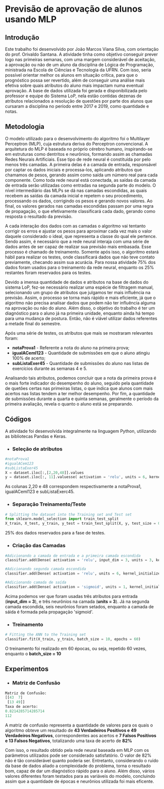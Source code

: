 # Previsão de aprovação de alunos usando MLP 

## Introdução
Este trabalho foi desenvolvido por João Marcos Viana Silva, com orientação do prof. Orivaldo Santana. 
A atividade tinha como objetivo conseguir prever logo nas primeiras semanas, com uma margem considerável de aceitação, 
a aprovação ou não de um aluno da disciplina de Lógica de Programação, ministrada na Escola de Ciências e Tecnologia da UFRN.
Com isso, seria possível orientar melhor os alunos em situação crítica, para que o prognóstico possa ser revertido, 
além de conseguir uma análise mais efetiva sobre quais atributos do aluno mais impactam numa eventual aprovação. 
A base de dados utilizada foi gerada e disponibilizada pelo professor e equipe do Sistema LoP, 
nela estão contidas dezenas de atributos relacionados a resolução de questões por parte dos alunos que cursaram a disciplina no período entre 2017 e 2019, como quantidade e notas.

## Metodologia 
O modelo utilizado para o desenvolvimento do algoritmo foi o Multilayer Perceptron (MLP), cuja estrutura deriva do Perceptron convencional. A arquitetura do MLP é baseada no próprio cérebro humano, inspirando-se em estruturas como dentritos e neurônios, formando assim as chamadas Redes Neurais Artificiais. Esse tipo de rede neural é constituída por pelo menos três camadas. A primeira delas é a camada de entrada, responsável por captar os dados iniciais e processa-los, aplicando atributos que chamamos de pesos, gerando assim como saída um número real para cada componente. Como toda rede neural está conectada, as saídas da camada de entrada serão utilizadas como entradas na segunda parte do modelo. O nível intermediário das MLPs se dá nas camadas escondidas, as quais recebem as saídas da camada inicial e repetem o seu procedimento, processando os dados, corrigindo os pesos e gerando novos valores. Ao final, os valores gerados nas camadas escondidas passam por uma regra de propagação, o que efetivamente classificará cada dado, gerando como resposta o resultado da previsão.   

A cada interação dos dados com as camadas o algoritmo vai tentanto corrigir os erros e ajustar os pesos para aproximar cada vez mais o valor daquele considerado o ideal, que representa a classe do qual ele pertence. Sendo assim, é necessário que a rede neural interaja com uma série de dados antes de ser capaz de realizar sua previsão mais embasada. Esse processo é chamado de treinamento. Somente após isso, o algoritmo estará hábil para realizar os testes, onde classificará dados que não teve contato previamente, checando assim sua acurácia.
Para nossa atividade 75% dos dados foram usados para o treinamento da rede neural, enquanto os 25% restantes foram reservados para os testes.

Devido a imensa quantidade de dados e atributos na base de dados do sistema LoP, fez-se necessário realizar uma espécie de filtragem manual, selecionando um grupo de atributos que julgamos ter mais influência na previsão. Assim, o processo se torna mais rápido e mais eficiente, já que o algoritmo não precisa analisar dados que podem não ter influência alguma na aprovação ou não do aluno. Além disso, o objetivo do trabalho é ter um diagnóstico para o aluno já na primeira unidade, enquanto ainda há tempo para uma mudança de postura. Então, não é viável utilizar dados referentes a metade final do semestre.

Após uma série de testes, os atributos que mais se mostraram relevantes foram:
* **notaProva1** - Referente a nota do aluno na primeira prova;
* **igualACeml123** - Quantidade de submissões em que o aluno atingiu 100% de acerto;
* **subListaExer45** - Quantidade de submissões do aluno nas listas de exercícios durante as semanas 4 e 5.

Analisando tais atributos, podemos concluir que a nota da primeira prova é o mais forte indicador do desempenho do aluno, seguido pela quantidade de quetões certas nas primeiras listas, o que indica que alunos com mais acertos nas listas tendem a ter melhor desempenho. Por fim, a quantidade de submissões durante a quarta e quinta semanas, geralmente o período da primeira avaliação, revela o quanto o aluno está se preparando.

## Códigos 
A atividade foi desenvolvida integralmente na linguagem Python, utilizando as bibliotecas Pandas e Keras.

* <h3>Seleção de atributos</h3>
~~~ python
#notaProva1
#igualACem123
#subListaExer45
X = dataset.iloc[:,[2,20,48]].values
y = dataset.iloc[:, 11].valuesse( activation = 'relu', units = 6, kernel_initializer = 'uniform' ))
~~~
As colunas 2,20 e 48 correspondem respectivamente a notaProva1, igualACeml123 e subListaExerc45.

* <h3> Separação Treinamento/Teste</h3>
~~~ python
# Splitting the dataset into the Training set and Test set
from sklearn.model_selection import train_test_split
X_train, X_test, y_train, y_test = train_test_split(X, y, test_size = 0.25, random_state = 0)
~~~
25% dos dados reservados para a fase de testes.
* <h3> Criação das Camadas</h3>
~~~ python
#Adicionando a camada de entrada e a primeira camada escondida
classifier.add(Dense( activation = 'relu', input_dim = 3, units = 3, kernel_initializer = 'uniform'))

#Adicionando segunda camada escondida
classifier.add(Dense( activation = 'relu', units = 6, kernel_initializer = 'uniform' ))

#Adicionando camada de saída
classifier.add(Dense( activation = 'sigmoid', units = 1, kernel_initializer = 'uniform'))
~~~
Acima podemos ver que foram usadas três atributos para entrada (**input_dim = 3**), e três neurônios na camada (**units = 3**).
Já na segunda camada escondida, seis neurônios foram setados, enquanto a camada de sáida é formada pela propagação 'sigmoid'.

* <h3>Treinamento</h3>
~~~ python
# Fitting the ANN to the Training set
classifier.fit(X_train, y_train, batch_size = 10, epochs = 60)
~~~
O treinamento foi realizado em 60 épocas, ou seja, repetido 60 vezes, enquanto o **batch_size = 10**

## Experimentos 
* <h3>Matriz de Confusão</h3>
~~~ python
Matriz de Confusão:
[[43  7]
 [13 49]]
Taxa de acerto:
0.8214285714285714
112
~~~
A matriz de confusão representa a quantidade de valores para os quais o algoritmo obteve um resultado de **43 Verdadeiros Positivos e 49 Verdadeiros Negativos**, correspondentes aos acertos e **7 Falsos Positivos e 13 Falsos Negativos**, totalizando uma taxa de acerto de **82%**  

Com isso, o resultado obtido pela rede neural baseada em MLP com os parâmetros utilizados pode ser considerado satisfatório. O valor de 82% não é tão considerável quanto poderia ser. Entretanto, considerando o ruído da base de dados aliado a complexidade do problema, torna o resultado bom, capaz de dar um diagnóstico rápido para o aluno. Além disso, vários valores diferentes foram testados para as variáveis do modelo, concluindo assim que a quantidade de épocas e neurônios utilizada foi mais eficente.

